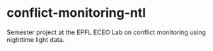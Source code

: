 # conflict-monitoring-ntl
Semester project at the EPFL ECEO Lab on conflict monitoring using nighttime light data.
